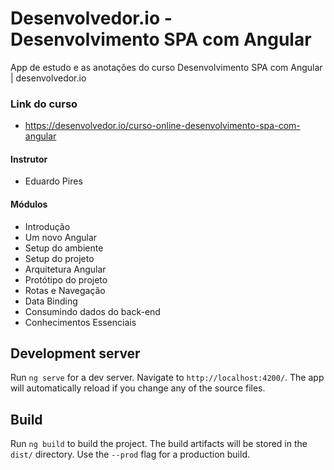 # Desenvolvedor.io - Desenvolvimento SPA com Angular

App de estudo e as anotações do curso Desenvolvimento SPA com Angular | desenvolvedor.io

### Link do curso

- https://desenvolvedor.io/curso-online-desenvolvimento-spa-com-angular

#### Instrutor

- Eduardo Pires

#### Módulos

- Introdução
- Um novo Angular
- Setup do ambiente
- Setup do projeto
- Arquitetura Angular
- Protótipo do projeto
- Rotas e Navegação
- Data Binding
- Consumindo dados do back-end
- Conhecimentos Essenciais

## Development server

Run `ng serve` for a dev server. Navigate to `http://localhost:4200/`. The app will automatically reload if you change any of the source files.

## Build

Run `ng build` to build the project. The build artifacts will be stored in the `dist/` directory. Use the `--prod` flag for a production build.
